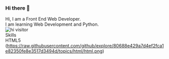 ### Hi there 👋

<!--
**techrider27/techrider27** is a ✨ _special_ ✨ repository because its `README.md` (this file) appears on your GitHub profile.

Here are some ideas to get you started:

- 🌱 I’m currently lea and python.
- 📫 How to reach me: ...
- ⚡ Fun fact: ...
-->

Hi,
I am a Front End Web Developer.
<br>
I am learning Web Development and Python.
<br>
![hi visitor](https://visitor-badge.glitch.me/badge?page_id=techrider27.visitor-badge)
<br>
Skills
<br>
HTML5 (https://raw.githubusercontent.com/github/explore/80688e429a7d4ef2fca1e82350fe8e3517d3494d/topics/html/html.png)
